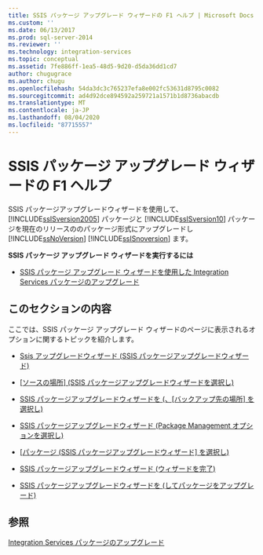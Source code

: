 ```yaml
---
title: SSIS パッケージ アップグレード ウィザードの F1 ヘルプ | Microsoft Docs
ms.custom: ''
ms.date: 06/13/2017
ms.prod: sql-server-2014
ms.reviewer: ''
ms.technology: integration-services
ms.topic: conceptual
ms.assetid: 7fe886ff-1ea5-48d5-9d20-d5da36dd1cd7
author: chugugrace
ms.author: chugu
ms.openlocfilehash: 54da3dc3c765237efa8e002fc53631d8795c0082
ms.sourcegitcommit: ad4d92dce894592a259721a1571b1d8736abacdb
ms.translationtype: MT
ms.contentlocale: ja-JP
ms.lasthandoff: 08/04/2020
ms.locfileid: "87715557"
---
```

# <a name="ssis-package-upgrade-wizard-f1-help"></a>SSIS パッケージ アップグレード ウィザードの F1 ヘルプ
  SSIS パッケージアップグレードウィザードを使用して、 [!INCLUDE[ssISversion2005](../includes/ssisversion2005-md.md)] パッケージと [!INCLUDE[ssISversion10](../includes/ssisversion10-md.md)] パッケージを現在のリリースののパッケージ形式にアップグレードし [!INCLUDE[ssNoVersion](../includes/ssnoversion-md.md)] [!INCLUDE[ssISnoversion](../includes/ssisnoversion-md.md)] ます。  
  
 **SSIS パッケージ アップグレード ウィザードを実行するには**  
  
-   [SSIS パッケージ アップグレード ウィザードを使用した Integration Services パッケージのアップグレード](install-windows/upgrade-integration-services-packages-using-the-ssis-package-upgrade-wizard.md)  
  
## <a name="in-this-section"></a>このセクションの内容  
 ここでは、SSIS パッケージ アップグレード ウィザードのページに表示されるオプションに関するトピックを紹介します。  
  
-   [Ssis アップグレードウィザード &#40;SSIS パッケージアップグレードウィザード&#41;](../../2014/integration-services/ssis-upgrade-wizard-ssis-package-upgrade-wizard.md)  
  
-   [[ソースの場所] &#40;SSIS パッケージアップグレードウィザードを選択し&#41;](../../2014/integration-services/select-source-location-ssis-package-upgrade-wizard.md)  
  
-   [SSIS パッケージアップグレードウィザードを &#40;、[バックアップ先の場所] を選択し&#41;](../../2014/integration-services/select-destination-location-ssis-package-upgrade-wizard.md)  
  
-   [SSIS パッケージアップグレードウィザード &#40;Package Management オプションを選択し&#41;](../../2014/integration-services/select-package-management-options-ssis-package-upgrade-wizard.md)  
  
-   [[パッケージ &#40;SSIS パッケージアップグレードウィザード] を選択し&#41;](../../2014/integration-services/select-packages-ssis-package-upgrade-wizard.md)  
  
-   [SSIS パッケージアップグレードウィザード &#40;ウィザードを完了&#41;](../../2014/integration-services/complete-the-wizard-ssis-package-upgrade-wizard.md)  
  
-   [SSIS パッケージアップグレードウィザードを &#40;してパッケージをアップグレード&#41;](../../2014/integration-services/upgrading-the-packages-ssis-package-upgrade-wizard.md)  
  
## <a name="see-also"></a>参照  
 [Integration Services パッケージのアップグレード](install-windows/upgrade-integration-services-packages.md)  
  
  
